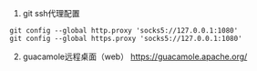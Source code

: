 1. git ssh代理配置


```
git config --global http.proxy 'socks5://127.0.0.1:1080' 
git config --global https.proxy 'socks5://127.0.0.1:1080'
```


2. guacamole远程桌面（web）
https://guacamole.apache.org/


